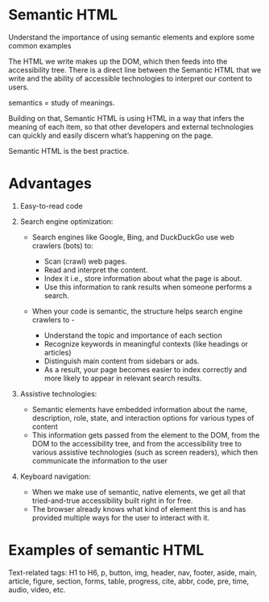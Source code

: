 # Semantic HTML
Understand the importance of using semantic elements and explore some common examples

The HTML we write makes up the DOM, which then feeds into the accessibility tree. There is a direct line between the Semantic HTML that we write and the ability of accessible technologies to interpret our content to users.

semantics = study of meanings.

Building on that, Semantic HTML is using HTML in a way that infers the meaning of each item, so that other developers and external technologies can quickly and easily discern what’s happening on the page.

Semantic HTML is the best practice.

# Advantages
1. Easy-to-read code

2. Search engine optimization: 
    - Search engines like Google, Bing, and DuckDuckGo use web crawlers (bots) to:
        - Scan (crawl) web pages.
        - Read and interpret the content.
        - Index it i.e., store information about what the page is about.
        - Use this information to rank results when someone performs a search.

    - When your code is semantic, the structure helps search engine crawlers to -
        - Understand the topic and importance of each section
        - Recognize keywords in meaningful contexts (like headings or articles)
        - Distinguish main content from sidebars or ads.
        - As a result, your page becomes easier to index correctly and more likely to appear in relevant search results.

3. Assistive technologies: 
    - Semantic elements have embedded information about the name, description, role, state, and interaction options for various types of content
    - This information gets passed from the element to the DOM, from the DOM to the accessibility tree, and from the accessibility tree to various assistive technologies (such as screen readers), which then communicate the information to the user

4. Keyboard navigation:
    - When we make use of semantic, native elements, we get all that tried-and-true accessibility built right in for free.
    - The browser already knows what kind of element this is and has provided multiple ways for the user to interact with it.

# Examples of semantic HTML
Text-related tags: H1 to H6, p, button, img, header, nav, footer, aside, main, article, figure, section, forms, table, progress, cite, abbr, code, pre, time, audio, video, etc. 